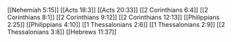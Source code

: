 [[Nehemiah 5:15]]
[[Acts 18:3]]
[[Acts 20:33]]
[[2 Corinthians 6:4]]
[[2 Corinthians 8:1]]
[[2 Corinthians 9:12]]
[[2 Corinthians 12:13]]
[[Philippians 2:25]]
[[Philippians 4:10]]
[[1 Thessalonians 2:6]]
[[1 Thessalonians 2:9]]
[[2 Thessalonians 3:8]]
[[Hebrews 11:37]]
